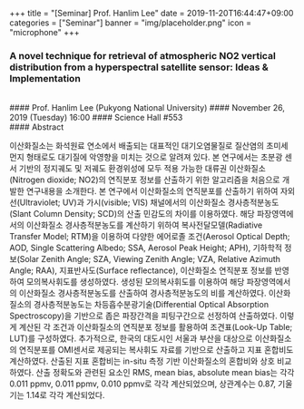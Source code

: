 +++
title = "[Seminar] Prof. Hanlim Lee"
date = 2019-11-20T16:44:47+09:00
categories = ["Seminar"]
banner = "img/placeholder.png"
icon = "microphone"
+++
### A novel technique for retrieval of atmospheric NO2 vertical distribution from a hyperspectral satellite sensor: Ideas & Implementation
<br>
#### Prof. Hanlim Lee (Pukyong National University)
#### November 26, 2019 (Tuesday) 16:00
#### Science Hall #553
<br>
#### Abstract

이산화질소는 화석원료 연소에서 배출되는 대표적인 대기오염물질로 질산염의 초미세먼지 형태로도 대기질에 악영향을 미치는 것으로 알려져 있다. 본 연구에서는 초분광 센서 기반의 정지궤도 및 저궤도 환경위성에 모두 적용 가능한 대류권 이산화질소(Nitrogen dioxide; NO2)의 연직분포 정보를 산출하기 위한 알고리즘을 처음으로 개발한 연구내용을 소개한다. 본 연구에서 이산화질소의 연직분포를 산출하기 위하여 자외선(Ultraviolet; UV)과 가시(visible; VIS) 채널에서의 이산화질소 경사층적분농도(Slant Column Density; SCD)의 산출 민감도의 차이를 이용하였다. 해당 파장영역에서의 이산화질소 경사층적분농도를 계산하기 위하여 복사전달모델(Radiative Transfer Model; RTM)을 이용하여 다양한 에어로졸 조건(Aerosol Optical Depth; AOD, Single Scattering Albedo; SSA, Aerosol Peak Height; APH), 기하학적 정보(Solar Zenith Angle; SZA, Viewing Zenith Angle; VZA, Relative Azimuth Angle; RAA), 지표반사도(Surface reflectance), 이산화질소 연직분포 정보를 반영하여 모의복사휘도를 생성하였다. 생성된 모의복사휘도를 이용하여 해당 파장영역에서의 이산화질소 경사층적분농도를 산출하여 경사층적분농도의 비를 계산하였다. 이산화질소의 경사층적분농도는 차등흡수분광기술(Differential Optical Absorption Spectroscopy)을 기반으로 좁은 파장간격을 피팅구간으로 선정하여 산출하였다. 이렇게 계산된 각 조건과 이산화질소의 연직분포 정보를 활용하여 조견표(Look-Up Table; LUT)를 구성하였다. 추가적으로, 한국의 대도시인 서울과 부산을 대상으로 이산화질소의 연직분포를 OMI센서로 제공되는 복사휘도 자료를 기반으로 산출하고 지표 혼합비도 계산하였다. 산출된 지표 혼합비는 in-situ 측정 기반 이산화질소의 혼합비와 상호 비교하였다. 산출 정확도와 관련된 요소인 RMS, mean bias, absolute mean bias는 각각 0.011 ppmv, 0.011 ppmv, 0.010 ppmv로 각각 계산되었으며, 상관계수는 0.87, 기울기는 1.14로 각각 계산되었다.
